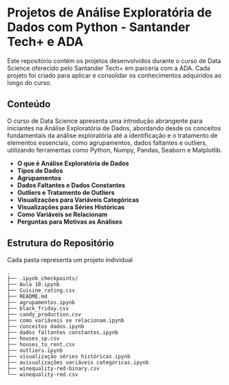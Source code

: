 # Projetos de Análise Exploratória de Dados com Python - Santander Tech+ e ADA

Este repositório contém os projetos desenvolvidos durante o curso de Data Science oferecido pelo Santander Tech+ em parceria com a ADA. Cada projeto foi criado para aplicar e consolidar os conhecimentos adquiridos ao longo do curso.

## Conteúdo
O curso de Data Science apresenta uma introdução abrangente para iniciantes na Análise Exploratória de Dados, abordando desde os conceitos fundamentais da análise exploratória até a identificação e o tratamento de elementos essenciais, como agrupamentos, dados faltantes e outliers, utilizando ferramentas como Python, Numpy, Pandas, Seaborn e Matplotlib.

- **O que é Análise Exploratória de Dados**
- **Tipos de Dados**
- **Agrupamentos**
- **Dados Faltantes e Dados Constantes**
- **Outliers e Tratamento de Outliers**
- **Visualizações para Variáveis Categóricas**
- **Visualizações para Séries Históricas**
- **Como Variáveis se Relacionam**
- **Perguntas para Motivas as Análises**

## Estrutura do Repositório

Cada pasta representa um projeto individual

```plaintext
.
├── .ipynb_checkpoints/
├── Aula 10.ipynb
├── Cuisine_rating.csv
├── README.md
├── agrupamentos.ipynb
├── black_friday.csv
├── candy_production.csv
├── como variáveis se relacionam.ipynb
├── conceitos dados.ipynb
├── dados faltantes constantes.ipynb
├── houses_sp.csv
├── houses_to_rent.csv
├── outliers.ipynb
├── visualização séries históricas.ipynb
├── avisualizações variáveis categóricas.ipynb
├── winequality-red-binary.csv
└── winequality-red.csv
